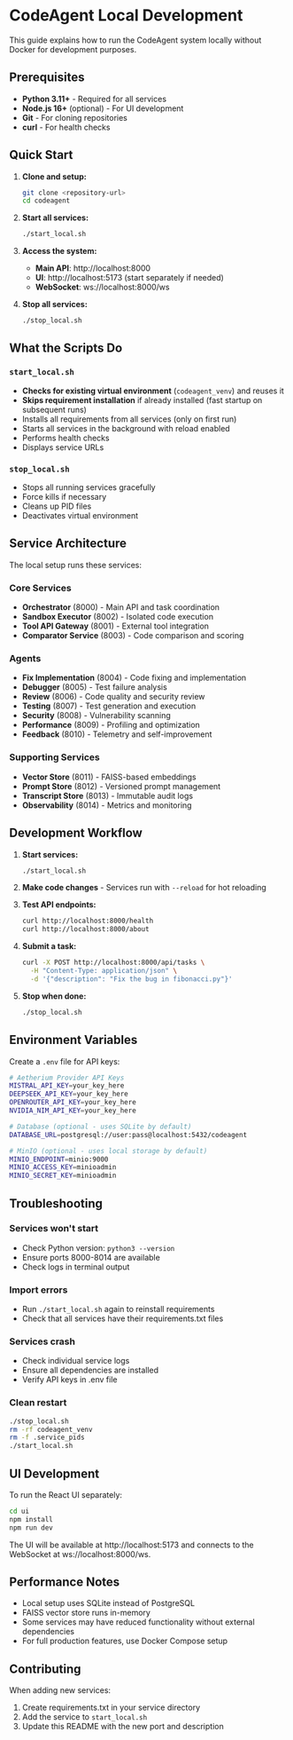 # CodeAgent Local Development

This guide explains how to run the CodeAgent system locally without Docker for development purposes.

## Prerequisites

- **Python 3.11+** - Required for all services
- **Node.js 16+** (optional) - For UI development
- **Git** - For cloning repositories
- **curl** - For health checks

## Quick Start

1. **Clone and setup:**

   ```bash
   git clone <repository-url>
   cd codeagent
   ```

2. **Start all services:**

   ```bash
   ./start_local.sh
   ```

3. **Access the system:**

   - **Main API**: http://localhost:8000
   - **UI**: http://localhost:5173 (start separately if needed)
   - **WebSocket**: ws://localhost:8000/ws

4. **Stop all services:**
   ```bash
   ./stop_local.sh
   ```

## What the Scripts Do

### `start_local.sh`

- **Checks for existing virtual environment** (`codeagent_venv`) and reuses it
- **Skips requirement installation** if already installed (fast startup on subsequent runs)
- Installs all requirements from all services (only on first run)
- Starts all services in the background with reload enabled
- Performs health checks
- Displays service URLs

### `stop_local.sh`

- Stops all running services gracefully
- Force kills if necessary
- Cleans up PID files
- Deactivates virtual environment

## Service Architecture

The local setup runs these services:

### Core Services

- **Orchestrator** (8000) - Main API and task coordination
- **Sandbox Executor** (8002) - Isolated code execution
- **Tool API Gateway** (8001) - External tool integration
- **Comparator Service** (8003) - Code comparison and scoring

### Agents

- **Fix Implementation** (8004) - Code fixing and implementation
- **Debugger** (8005) - Test failure analysis
- **Review** (8006) - Code quality and security review
- **Testing** (8007) - Test generation and execution
- **Security** (8008) - Vulnerability scanning
- **Performance** (8009) - Profiling and optimization
- **Feedback** (8010) - Telemetry and self-improvement

### Supporting Services

- **Vector Store** (8011) - FAISS-based embeddings
- **Prompt Store** (8012) - Versioned prompt management
- **Transcript Store** (8013) - Immutable audit logs
- **Observability** (8014) - Metrics and monitoring

## Development Workflow

1. **Start services:**

   ```bash
   ./start_local.sh
   ```

2. **Make code changes** - Services run with `--reload` for hot reloading

3. **Test API endpoints:**

   ```bash
   curl http://localhost:8000/health
   curl http://localhost:8000/about
   ```

4. **Submit a task:**

   ```bash
   curl -X POST http://localhost:8000/api/tasks \
     -H "Content-Type: application/json" \
     -d '{"description": "Fix the bug in fibonacci.py"}'
   ```

5. **Stop when done:**
   ```bash
   ./stop_local.sh
   ```

## Environment Variables

Create a `.env` file for API keys:

```bash
# Aetherium Provider API Keys
MISTRAL_API_KEY=your_key_here
DEEPSEEK_API_KEY=your_key_here
OPENROUTER_API_KEY=your_key_here
NVIDIA_NIM_API_KEY=your_key_here

# Database (optional - uses SQLite by default)
DATABASE_URL=postgresql://user:pass@localhost:5432/codeagent

# MinIO (optional - uses local storage by default)
MINIO_ENDPOINT=minio:9000
MINIO_ACCESS_KEY=minioadmin
MINIO_SECRET_KEY=minioadmin
```

## Troubleshooting

### Services won't start

- Check Python version: `python3 --version`
- Ensure ports 8000-8014 are available
- Check logs in terminal output

### Import errors

- Run `./start_local.sh` again to reinstall requirements
- Check that all services have their requirements.txt files

### Services crash

- Check individual service logs
- Ensure all dependencies are installed
- Verify API keys in .env file

### Clean restart

```bash
./stop_local.sh
rm -rf codeagent_venv
rm -f .service_pids
./start_local.sh
```

## UI Development

To run the React UI separately:

```bash
cd ui
npm install
npm run dev
```

The UI will be available at http://localhost:5173 and connects to the WebSocket at ws://localhost:8000/ws.

## Performance Notes

- Local setup uses SQLite instead of PostgreSQL
- FAISS vector store runs in-memory
- Some services may have reduced functionality without external dependencies
- For full production features, use Docker Compose setup

## Contributing

When adding new services:

1. Create requirements.txt in your service directory
2. Add the service to `start_local.sh`
3. Update this README with the new port and description

